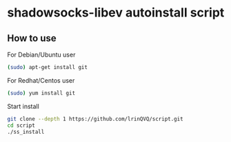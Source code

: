 # shadowsocks-libev autoinstall script
## How to use

For Debian/Ubuntu user
```bash
(sudo) apt-get install git
```

For Redhat/Centos user
```bash
(sudo) yum install git
```

Start install
```bash
git clone --depth 1 https://github.com/lrinQVQ/script.git
cd script
./ss_install
```
